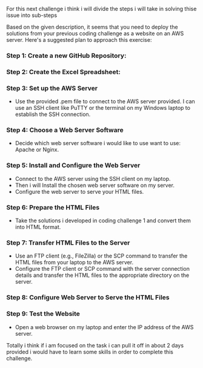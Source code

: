 For this next challenge i think i will divide the steps i will take in solving thise issue into sub-steps

Based on the given description, it seems that you need to deploy the solutions from your previous coding challenge as a website on an AWS server. Here's a suggested plan to approach this exercise:

### Step 1: Create a new GitHub Repository:

### Step 2: Create the Excel Spreadsheet:

### Step 3: Set up the AWS Server

- Use the provided .pem file to connect to the AWS server provided. I can use an SSH client like PuTTY or the terminal on my Windows laptop to establish the SSH connection.

### Step 4: Choose a Web Server Software

- Decide which web server software i would like to use want to use: Apache or Nginx.

### Step 5: Install and Configure the Web Server

- Connect to the AWS server using the SSH client on my laptop.
- Then i will Install the chosen web server software on my server.
- Configure the web server to serve your HTML files.

### Step 6: Prepare the HTML Files

- Take the solutions i developed in coding challenge 1 and convert them into HTML format.

### Step 7: Transfer HTML Files to the Server

- Use an FTP client (e.g., FileZilla) or the SCP command to transfer the HTML files from your laptop to the AWS server.
- Configure the FTP client or SCP command with the server connection details and transfer the HTML files to the appropriate directory on the server.

### Step 8: Configure Web Server to Serve the HTML Files

### Step 9: Test the Website

- Open a web browser on my laptop and enter the IP address of the AWS server.

Totally i think if i am focused on the task i can pull it off in about 2 days provided i would have to learn some skills in order to complete this challenge.
